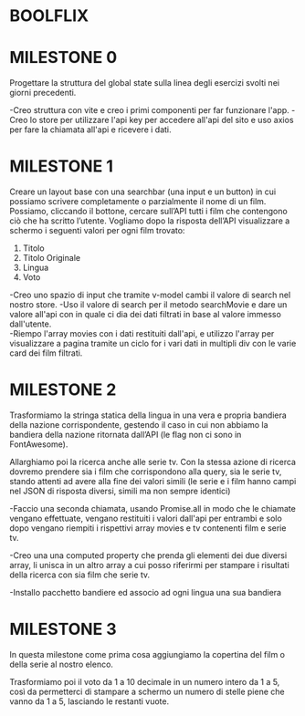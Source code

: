 # BOOLFLIX

# MILESTONE 0

Progettare la struttura del global state sulla linea degli esercizi svolti nei giorni precedenti.

-Creo struttura con vite e creo i primi componenti per far funzionare l'app. 
-Creo lo store per utilizzare l'api key per accedere all'api del sito e uso axios per fare la chiamata all'api e ricevere i dati.

# MILESTONE 1 

Creare un layout base con una searchbar (una input e un button) in cui possiamo scrivere completamente o parzialmente il nome di un film. Possiamo, cliccando il  bottone, cercare sull’API tutti i film che contengono ciò che ha scritto l’utente.
Vogliamo dopo la risposta dell’API visualizzare a schermo i seguenti valori per ogni film trovato: 
1. Titolo
2. Titolo Originale
3. Lingua
4. Voto

-Creo uno spazio di input che tramite v-model cambi il valore di search nel nostro store. 
-Uso il valore di search per il metodo searchMovie e dare un valore all'api con in quale ci dia dei dati filtrati in base al valore immesso dall'utente.  
-Riempo l'array movies con i dati restituiti dall'api, e utilizzo l'array per visualizzare a pagina tramite un ciclo for i vari dati in multipli div con le varie card dei film filtrati.


# MILESTONE 2
Trasformiamo la stringa statica della lingua in una vera e propria bandiera della nazione corrispondente, gestendo il caso in cui non abbiamo la bandiera della nazione ritornata dall’API (le flag non ci sono in FontAwesome).

Allarghiamo poi la ricerca anche alle serie tv. Con la stessa azione di ricerca dovremo prendere sia i film che corrispondono alla query, sia le serie tv, stando attenti ad avere alla fine dei valori simili (le serie e i film hanno campi nel JSON di risposta diversi, simili ma non sempre identici)


-Faccio una seconda chiamata, usando Promise.all in modo che le chiamate vengano effettuate, vengano restituiti i valori dall'api per entrambi e solo dopo vengano riempiti i rispettivi array movies e tv contenenti film e serie tv. 

-Creo una una computed property che prenda gli elementi dei due diversi array, li unisca in un altro array a cui posso riferirmi per stampare i risultati della ricerca con sia film che serie tv.

-Installo pacchetto bandiere ed associo ad ogni lingua una sua bandiera

# MILESTONE 3

In questa milestone come prima cosa aggiungiamo la copertina del film o della serie al nostro elenco.

Trasformiamo poi il voto da 1 a 10 decimale in un numero intero da 1 a 5, così da permetterci di stampare a schermo un numero di stelle piene che vanno da 1 a 5, lasciando le restanti vuote.